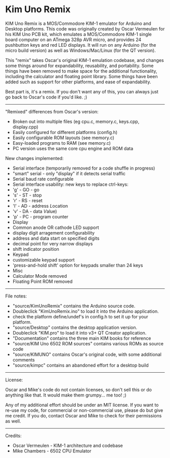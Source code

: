 Kim Uno Remix
=============

KIM Uno Remix is a MOS/Commodore KIM-1 emulator for Arduino and
Desktop platforms.  This code was originally created by Oscar
Vermeulen for his KIM Uno PCB kit, which emulates a MOS/Commodore
KIM-1 single board computer on an ATmega 328p AVR micro, and provides
24 pushbutton keys and red LED displays.  It will run on any Arduino
(for the micro build version) as well as Windows/Mac/Linux (for the
QT version).

This "remix" takes Oscar's original KIM-1 emulation codebase, and
changes some things around for expandability, reusability, and
portability.  Some things have been removed to make space for the
additional functionality, including the calculator and floating
point library.  Some things have been added such as support for other
platforms, and ease of expandability.

Best part is, it's a remix. If you don't want any of this, you can
always just go back to Oscar's code if you'd like. ;)

--------
"Remixed" differences from Oscar's version:
- Broken out into multiple files (eg cpu.c, memory.c, keys.cpp, display.cpp)
- Easily configured for different platforms (config.h)
- Easily configurable ROM layouts (see memory.c)
- Easy-loaded programs to RAM (see memory.c)
- PC version uses the same core cpu engine and ROM data

New changes implemented:
- Serial interface (temporarily removed for a code shuffle in progress)
 - "smart" serial - only "display" if it detects serial traffic
 - Serial baud rate configurable
 - Serial interface usability: new keys to replace ctrl-keys:
  - 'g' - GO - go
  - 's' - ST - stop
  - 'r' - RS - reset
  - 'l' - AD - address *L*ocation
  - 'v' - DA - data *V*alue)
  - 'p' - PC - program counter
- Display
 - Common anode OR cathode LED support
 - display digit arragement configurability
  - address and data start on specified digits
  - decimal point for very narrow displays
  - shift indicator position
- Keypad
 - customizable keypad support
 - 'press-and-hold shift' option for keypads smaller than 24 keys
- Misc
 - Calculator Mode removed
 - Floating Point ROM removed

--------

File notes:

- "source/KimUnoRemix" contains the Arduino source code.
 - Doubleclick "KimUnoRemix.ino" to load it into the Arduino application.
 - check the platform define/undef's in config.h to set it up for your platform.
- "source/Desktop" contains the desktop application version.
 - Doubleclick "KIM.pro" to load it into v3+ QT Creator application.
- "Documentation" contains the three main KIM books for reference
- "source/KIM Uno 6502 ROM sources" contains various ROMs as source code
- "source/KIMUNO" contains Oscar's original code, with some additional comments
- "source/kimpc" contains an abandoned effort for a desktop build

--------

License:

Oscar and Mike's code do not contain licenses, so don't sell this
or do anything like that. It would make them grumpy... me too! ;)

Any of my additional effort should be under an MIT license.  If you want
to re-use my code, for commercial or non-commercial use, please do but
give me credit.  If you do, contact Oscar and Mike to check for their
permissions as well.

--------
Credits:

- Oscar Vermeulen - KIM-1 architecture and codebase
- Mike Chambers - 6502 CPU Emulator

